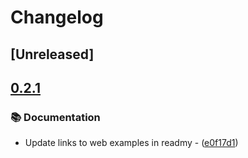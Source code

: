 # Changelog

## [Unreleased]

## [0.2.1](https://github.com/Maximkaaa/galileo/compare/galileo-mvt-v0.2.0...galileo-mvt-v0.2.1)

### 📚 Documentation


- Update links to web examples in readmy - ([e0f17d1](https://github.com/Maximkaaa/galileo/commit/e0f17d1f2ae229a3d4eafe561baeba99cfed69b9))

